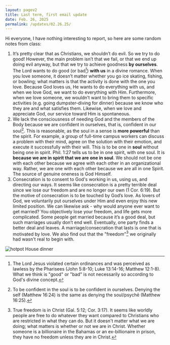 ```yaml
---
layout: pagev2
title: Last term, first email update
date: Feb. 26, 2025
permalink: /updates/02.26.25/
---
```


Hi everyone, I have nothing interesting to report, so here are some random notes from class:

1. It’s pretty clear that as Christians, we shouldn’t do evil. So we try to do good! However, the main problem isn’t that we fail, or that we end up doing evil anyway, but that we try to achieve goodness **by ourselves**. The Lord wants to do good (or bad[^1]) **with us** in a divine romance. When you love someone, it doesn’t matter whether you go ice skating, fishing, or bowling; what matters is that the activity is done with the one you love. Because God loves us, He wants to do everything with us, and when we love God, we want to do everything with Him. Furthermore, when we love someone, we wouldn’t want to bring them to specific activities (e.g. going dumpster-diving for dinner) because we know who they are and what satisfies them. Likewise, when we love and appreciate God, our service toward Him is spontaneous.
2. We lack the consciousness of needing God and the members of the Body because we are confident in ourselves, that is, confident in our soul[^2]. This is reasonable, as the soul in a sense is **more powerful** than the spirit. For example, a group of full-time campus workers can discuss a problem with their mind, agree on the solution with their emotion, and execute it successfully with their will. This is to be one in **soul** without being one in spirit. Phil. 1:27 tells us to be in one spirit, with one soul. It is **because we are in spirit that we are one in soul**. We should not be one with each other because we agree with each other in an organizational way. Rather, we are one with each other because we are all in one Spirit. The source of genuine oneness is God Himself.
3. Consecration is to consent to God's working in us, using us, and directing our ways. It seems like consecration is a pretty terrible deal since we lose our freedom and are no longer our own (1 Cor. 6:19). But the motive of consecration is to be touched by God’s love. As lovers of God, we voluntarily put ourselves under Him and even enjoy this new limited position. We can likewise ask - why would anyone ever want to get married? You objectively lose your freedom, and life gets more complicated. Some people get married because it’s a good deal, but such marriages usually don’t end well. Eventually, one party finds a better deal and leaves. A marriage/consecration that lasts is one that is motivated by love. We also find out that the "freedom"[^3] we originally had wasn't real to begin with.

![hotpot](../../img/02.26.25.1.webp)
House dinner

[^1]: The Lord Jesus violated certain ordinances and was perceived as lawless by the Pharisees (John 5:8-10; Luke 13:14-16; Matthew 12:1-8). What we think is "good" or "bad" is not necessarily so according to God's divine concept.
[^2]: To be confident in the soul is to be confident in ourselves. Denying the self (Matthew 16:24) is the same as denying the soul/psychē (Matthew 16:25).
[^3]: True freedom is in Christ (Gal. 5:12; Cor. 3:17). It seems like worldly people are free to do whatever they want compared to Christians who are restricted in what they can do. But it doesn't matter what we are doing; what matters is whether or not we are in Christ. Whether someone is a billionaire in the Bahamas or an ex-billionaire in prison, they have no freedom unless they are in Christ. 

